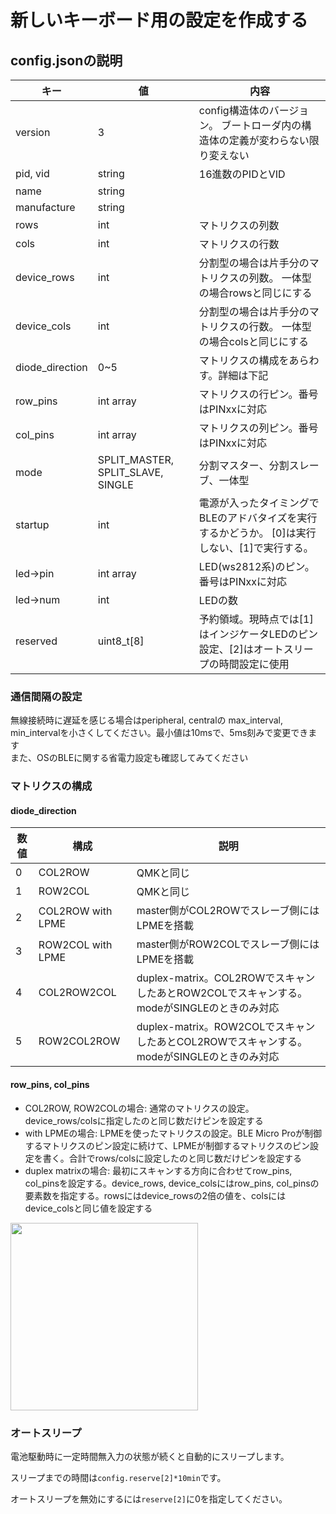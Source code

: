 # 新しいキーボード用の設定を作成する

## config.jsonの説明

|キー|値|内容|
|---|---|---|
|version|3|config構造体のバージョン。 ブートローダ内の構造体の定義が変わらない限り変えない|
|pid, vid|string|16進数のPIDとVID|
|name|string||
|manufacture|string||
|rows|int|マトリクスの列数|
|cols|int|マトリクスの行数|
|device_rows|int|分割型の場合は片手分のマトリクスの列数。 一体型の場合rowsと同じにする|
|device_cols|int|分割型の場合は片手分のマトリクスの行数。 一体型の場合colsと同じにする|
|diode_direction|0~5|マトリクスの構成をあらわす。詳細は下記|
|row_pins|int array|マトリクスの行ピン。番号はPINxxに対応|
|col_pins|int array|マトリクスの列ピン。番号はPINxxに対応|
|mode|SPLIT_MASTER, SPLIT_SLAVE, SINGLE|分割マスター、分割スレーブ、一体型|
|startup|int|電源が入ったタイミングでBLEのアドバタイズを実行するかどうか。 [0]は実行しない、[1]で実行する。|
|led->pin|int array|LED(ws2812系)のピン。番号はPINxxに対応|
|led->num|int|LEDの数|
|reserved|uint8_t[8]|予約領域。現時点では[1]はインジケータLEDのピン設定、[2]はオートスリープの時間設定に使用|

### 通信間隔の設定

無線接続時に遅延を感じる場合はperipheral, centralの max_interval, min_intervalを小さくしてください。最小値は10msで、5ms刻みで変更できます  
また、OSのBLEに関する省電力設定も確認してみてください

### マトリクスの構成

#### diode_direction
 
|数値|構成|説明
|---|---|---|
|0|COL2ROW|QMKと同じ|
|1|ROW2COL|QMKと同じ|
|2|COL2ROW with LPME|master側がCOL2ROWでスレーブ側にはLPMEを搭載|
|3|ROW2COL with LPME|master側がROW2COLでスレーブ側にはLPMEを搭載|
|4|COL2ROW2COL|duplex-matrix。COL2ROWでスキャンしたあとROW2COLでスキャンする。modeがSINGLEのときのみ対応|
|5|ROW2COL2ROW|duplex-matrix。ROW2COLでスキャンしたあとCOL2ROWでスキャンする。modeがSINGLEのときのみ対応|

#### row_pins, col_pins
  -  COL2ROW, ROW2COLの場合: 通常のマトリクスの設定。device_rows/colsに指定したのと同じ数だけピンを設定する
  -  with LPMEの場合: LPMEを使ったマトリクスの設定。BLE Micro Proが制御するマトリクスのピン設定に続けて、LPMEが制御するマトリクスのピン設定を書く。合計でrows/colsに設定したのと同じ数だけピンを設定する
  -  duplex matrixの場合: 最初にスキャンする方向に合わせてrow_pins, col_pinsを設定する。device_rows, device_colsにはrow_pins, col_pinsの要素数を指定する。rowsにはdevice_rowsの2倍の値を、colsにはdevice_colsと同じ値を設定する

<img src="https://raw.githubusercontent.com/sekigon-gonnoc/BLE-Micro-Pro/master/pin%20assign.jpg" width=300px/>


### オートスリープ

電池駆動時に一定時間無入力の状態が続くと自動的にスリープします。

スリープまでの時間は`config.reserve[2]*10min`です。

オートスリープを無効にするには`reserve[2]`に0を指定してください。
